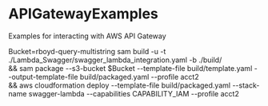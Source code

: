 # APIGatewayExamples
Examples for interacting with AWS API Gateway


Bucket=rboyd-query-multistring
sam build -u -t ./Lambda_Swagger/swagger_lambda_integration.yaml -b ./build/ \
&& sam package --s3-bucket $Bucket --template-file build/template.yaml --output-template-file build/packaged.yaml --profile acct2\
&& aws cloudformation deploy --template-file build/packaged.yaml --stack-name swagger-lambda --capabilities CAPABILITY_IAM --profile acct2
